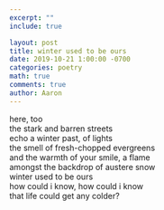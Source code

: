 ```yaml
---
excerpt: ""
include: true

layout: post
title: winter used to be ours
date: 2019-10-21 1:00:00 -0700
categories: poetry
math: true
comments: true
author: Aaron
---
```





here, too  
the stark and barren streets  
echo a winter past, of lights  
the smell of fresh-chopped evergreens  
and the warmth of your smile, a flame  
amongst the backdrop of austere snow  
winter used to be ours  
how could i know, how could i know  
that life could get any colder?
